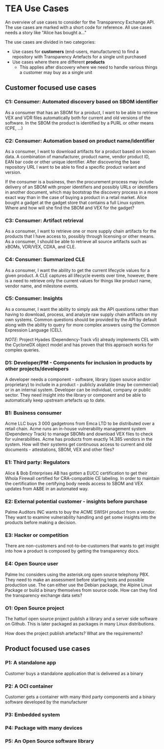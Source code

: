 # TEA Use Cases

An overview of use cases to consider for the Transparency Exchange API. The use
cases are marked with a short code for reference. All use cases needs a story
like "Alice has bought a..."

The use cases are divided in two categories:

- Use cases for **customers** (end-users, manufacturers) to find a repository
  with Transparency Artefacts for a single unit purchased
- Use cases where there are different **products**
  - This applies after discovery where we need to handle various things a
    customer may buy as a single unit

## Customer focused use cases

### C1: Consumer: Automated discovery based on SBOM identifier

As a consumer that has an SBOM for a product, I want to be able to retrieve VEX
and VDR files automatically both for current and old versions of the software.
In the SBOM the product is identified by a PURL or other means (CPE, …)

### C2: Consumer: Automation based on product name/identifier

As a consumer, I want to download artifacts for a product based on known data. A
combination of manufacturer, product name, vendor product ID, EAN bar code or
other unique identifier. After discovering the base repository URL I want to be
able to find a specific product variant and version.

If the consumer is a business, then the procurement process may include delivery
of an SBOM with proper identifiers and possibly URLs or identifiers in another
document, which may bootstrap the discovery process in a more exact way than in
the case of buying a product in a retail market. Alice bought a gadget at the
gadget store that contains a full Linux system. Where and how will she find the
SBOM and VEX for the gadget?

### C3: Consumer: Artifact retrieval

As a consumer, I want to retrieve one or more supply chain artifacts for the
products that I have access to, possibly through licensing or other means. As a
consumer, I should be able to retrieve all source artifacts such as xBOMs,
VDR/VEX, CDXA, and CLE.

### C4: Consumer: Summarized CLE

As a consumer, I want the ability to get the current lifecycle values for a
given product. A CLE captures all lifecycle events over time, however, there is
a need to retrieve only the current values for things like product name, vendor
name, and milestone events.

### C5: Consumer: Insights

As a consumer, I want the ability to simply ask the API questions rather than
having to download, process, and analyze raw supply chain artifacts on my own
systems. Common questions should be provided by the API by default along with
the ability to query for more complex answers using the Common Expression
Language (CEL).

_NOTE_: Project Hyades (Dependency-Track v5) already implements CEL with the
CycloneDX object model and has proven that this approach works for complex
queries.

### D1: Developer/PM - Components for inclusion in products by other projects/developers

A developer needs a component - software, library (open source and/or
proprietary) to include in a product - publicly available (may be commercial) or
in an internal system. Developer can be individual, company or public sector.
They need insight into the library or component and be able to automatically
keep upstream artefacts up to date.

### B1: Business consumer

Acme LLC buys 3 000 gadgetrons from Emca LTD to be distributed over a retail
chain. Acme runs an in-house vulnerability management system (Dependency Track)
to manage SBOMs and download VEX files to check for vulnerabilities. Acme has
products from exactly 14.385 vendors in the system. How will their systems get
continuous access to current and old documents - attestations, SBOM, VEX and
other files?

### E1: Third party: Regulators

Alice & Bob Enterprises AB has gotten a EUCC certification to get their Whola
Firewall certified for CRA-compatible CE labeling. In order to maintain the
certification the certifying body needs access to SBOM and VEX updates from A&BE
in an automated way.

### E2: External potential customer - insights before purchase

Palme Auditors INC wants to buy the ACME SWISH product from a vendor. They want
to examine vulnerability handling and get some insights into the products before
making a decision.

### E3: Hacker or competition

There are non-customers and not-to-be-customers that wants to get insight into
how a product is composed by getting the transparency docs.

### E4: Open Source user

Palme Inc considers using the asterisk.org open source telephony PBX. They need
to make an assessment before starting tests and possible production use. The can
either use the Debian package, the Alpine Linux Package or build a binary
themselves from source code. How can they find the transparency exchange data
sets?

### O1: Open Source project

The hatturl open source project publish a library and a server side software on
Github. This is later packaged as packages in many Linux distributions.

How does the project publish artefacts? What are the requirements?

## Product focused use cases

### P1: A standalone app

Customer buys a standalone application that is delivered as a binary

### P2: A OCI container

Customer gets a container with many third party components and a binary software
developed by the manufacturer

### P3: Embedded system

### P4: Package with many devices

### P5: An Open Source software library

